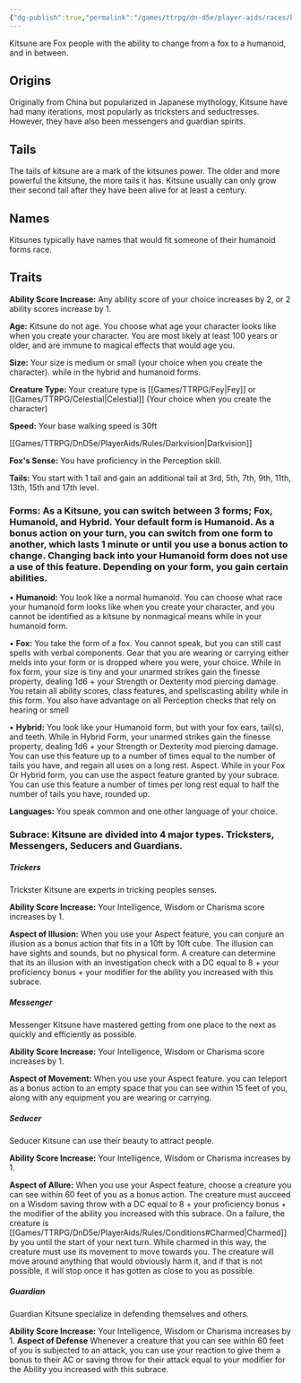 ```yaml
---
{"dg-publish":true,"permalink":"/games/ttrpg/dn-d5e/player-aids/races/kitsune/","tags":["TTRPG/DND/5e"]}
---
```



Kitsune are Fox people with the ability to change from a fox to a humanoid, and in between.

## Origins
Originally from China but popularized in Japanese mythology, Kitsune have had many iterations, most popularly as tricksters and seductresses. However, they have also been messengers and guardian spirits.

## Tails
The tails of kitsune are a mark of the kitsunes power. The older and more powerful the kitsune, the more tails it has. Kitsune usually can only grow their second tail after they have been alive for at least a century. 

## Names
Kitsunes typically have names that would fit someone of their humanoid forms race. 

## Traits
**Ability Score Increase:** Any ability score of your choice increases by 2, or 2 ability scores increase by 1.

**Age:** Kitsune do not age. You choose what age your character looks like when you create your character. You are most likely at least 100 years or older, and are immune to magical effects that would age you.

**Size:** Your size is medium or small (your choice when you create the character). while in the hybrid and humanoid forms. 

**Creature Type:** Your creature type is [[Games/TTRPG/Fey\|Fey]] or [[Games/TTRPG/Celestial\|Celestial]] (Your choice when you create the character)

**Speed:** Your base walking speed is 30ft

[[Games/TTRPG/DnD5e/PlayerAids/Rules/Darkvision\|Darkvision]]

**Fox's Sense:** You have proficiency in the Perception skill. 

**Tails:** You start with 1 tail and gain an additional tail at 3rd, 5th, 7th, 9th, 11th, 13th, 15th and 17th level.

### **Forms:** As a Kitsune, you can switch between 3 forms; Fox, Humanoid, and Hybrid. Your default form is Humanoid. As a bonus action on your turn, you can switch from one form to another, which lasts 1 minute or until you use a bonus action to change. Changing back into your Humanoid form does not use a use of this feature. Depending on your form, you gain certain abilities. 

• **Humanoid:** You look like a normal humanoid. You can choose what race your humanoid form looks like when you create your character, and you cannot be identified as a kitsune by nonmagical means while in your humanoid form. 

• **Fox:** You take the form of a fox. You cannot speak, but you can still cast spells with verbal components. Gear that you are wearing or carrying either melds into your form or is dropped where you were, your choice. While in fox form, your size is tiny and your unarmed strikes gain the finesse property, dealing 1d6 + your Strength or Dexterity mod piercing damage. You retain all ability scores, class features, and spellscasting ability while in this form. You also have advantage on all Perception checks that rely on hearing or smell 

• **Hybrid:** You look like your Humanoid form, but with your fox ears, tail(s), and teeth. While in Hybrid Form, your unarmed strikes gain the finesse property, dealing 1d6 + your Strength or Dexterity mod piercing damage. 
You can use this feature up to a number of times equal to the number of tails you have, and regain all uses on a long rest. Aspect. While in your Fox Or Hybrid form, you can use the aspect feature granted by your subrace. You can use this feature a number of times per long rest equal to half the number of tails you have, rounded up. 

**Languages:** You speak common and one other language of your choice. 

 
### **Subrace:** Kitsune are divided into 4 major types. Tricksters, Messengers, Seducers and Guardians. 

##### **Trickers**
Trickster Kitsune are experts in tricking peoples senses.

**Ability Score Increase:** Your Intelligence, Wisdom or Charisma score increases by 1.

**Aspect of Illusion:** When you use your Aspect feature, you can conjure an illusion as a bonus action that fits in a 10ft by 10ft cube. The illusion can have sights and sounds, but no physical form. A creature can determine that its an illusion with an investigation check with a DC equal to 8 + your proficiency bonus + your modifier for the ability you increased with this subrace. 
##### **Messenger**
 Messenger Kitsune have mastered getting from one place to the next as quickly and efficiently as possible. 

**Ability Score Increase:** Your Intelligence, Wisdom or Charisma score increases by 1.

**Aspect of Movement:** When you use your Aspect feature. you can teleport as a bonus action to an empty space that you can see within 15 feet of you, along with any equipment you are wearing or carrying.
##### **Seducer**

Seducer Kitsune can use their beauty to attract people.

**Ability Score Increase:** Your Intelligence, Wisdom or Charisma increases by 1. 

**Aspect of Allure:** When you use your Aspect feature, choose a creature you can see within 60 feet of you as a bonus action. The creature must aucceed on a Wisdom saving throw with a DC equal to 8 + your proficiency bonus + the modifier of the ability you increased with this subrace. On a failure, the creature is [[Games/TTRPG/DnD5e/PlayerAids/Rules/Conditions#Charmed\|Charmed]] by you until the start of your next turn. While charmed in this way, the creature must use its movement to move towards you. The creature will move around anything that would obviously harm it, and if that is not possible, it will stop once it has gotten as close to you as possible. 



##### **Guardian**
Guardian Kitsune specialize in defending themselves and others. 

**Ability Score Increase:** Your Intelligence, Wisdom or Charisma increases by 1. 
**Aspect of Defense** Whenever a creature that you can see within 60 feet of you is subjected to an attack, you can use your reaction to give them a bonus to their AC or saving throw for their attack equal to your modifier for the Ability you increased with this subrace. 